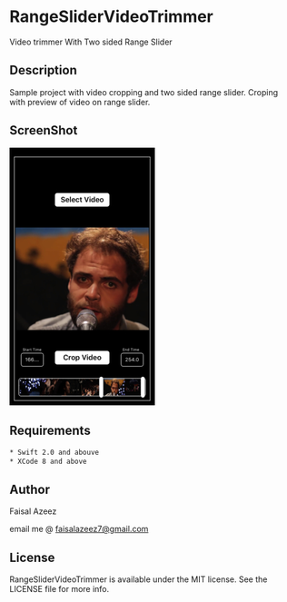 # RangeSliderVideoTrimmer

Video trimmer With Two sided Range Slider

## Description

Sample project with video cropping and two sided range slider.
Croping with preview of video on range slider.

## ScreenShot

![Alt text](/simulator-screen-shot-07-feb-2.jpg?raw=true "Optional Title")

## Requirements

```
* Swift 2.0 and abouve
* XCode 8 and above
```
## Author

Faisal Azeez

email me @ <faisalazeez7@gmail.com>


## License

RangeSliderVideoTrimmer is available under the MIT license. See the LICENSE file for more info.
